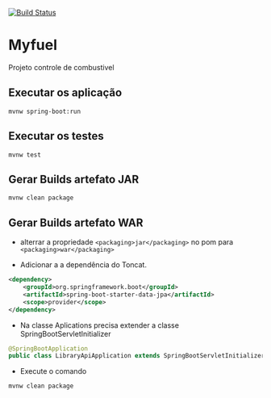 [![Build Status](https://travis-ci.org/mylabdevs/Myfuel.svg?branch=master)](https://travis-ci.org/mylabdevs/Myfuel)

# Myfuel

Projeto controle de combustivel

## Executar os aplicação
```console
mvnw spring-boot:run
```

## Executar os testes
```console
mvnw test
```

## Gerar Builds artefato JAR
```console
mvnw clean package
```

## Gerar Builds artefato WAR
* alterrar a propriedade `<packaging>jar</packaging>` no pom para `<packaging>war</packaging>`

* Adicionar a a dependência do Toncat.

```xml
<dependency>
    <groupId>org.springframework.boot</groupId>
    <artifactId>spring-boot-starter-data-jpa</artifactId>
    <scope>provider</scope>
</dependency>
```

* Na classe Aplications precisa extender a classe SpringBootServletInitializer

```Java
@SpringBootApplication
public class LibraryApiApplication extends SpringBootServletInitializer {

```
* Execute o comando
```console
mvnw clean package
